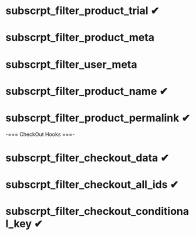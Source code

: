 # subscrpt_filter_product_trial ✔

# subscrpt_filter_product_meta

# subscrpt_filter_user_meta

# subscrpt_filter_product_name ✔

# subscrpt_filter_product_permalink ✔

-=== CheckOut Hooks ===-

# subscrpt_filter_checkout_data ✔

# subscrpt_filter_checkout_all_ids ✔

# subscrpt_filter_checkout_conditional_key ✔
